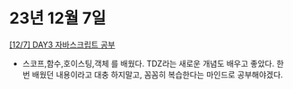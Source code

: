 # 23년 12월 7일

[[12/7] DAY3 자바스크립트 공부](https://studysmart.tistory.com/111)

- 스코프,함수,호이스팅,객체 를 배웠다. TDZ라는 새로운 개념도 배우고 좋았다. 한 번 배웠던 내용이라고 대충 하지말고, 꼼꼼히 복습한다는 마인드로 공부해야겠다.